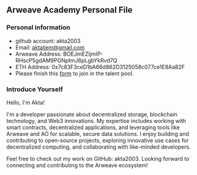 ## Arweave Academy Personal File

### Personal information

- github account: akta2003
- Email: aktaliem@gmail.com
- Arweave Address: BOEJmEZIjmIP-RHscP5gdAM9PGNptmJ6pLgbYkRvd7Q
- ETH Address: 0x7c83F3ceD1bA66d862D3125058c077ce1E8Aa82F
- Please finish this [form](https://docs.google.com/forms/d/e/1FAIpQLSfWA5fIIcBgmRppm3jNz5vmf9Mai_QMVil-2pO4r7YKn_Zhtw/viewform?usp=sf_link) to join in the talent pool.

### Introduce Yourself
Hello, I'm Akta!

I'm a developer passionate about decentralized storage, blockchain technology, and Web3 innovations. My expertise includes working with smart contracts, decentralized applications, and leveraging tools like Arweave and AO for scalable, secure data solutions. I enjoy building and contributing to open-source projects, exploring innovative use cases for decentralized computing, and collaborating with like-minded developers.

Feel free to check out my work on GitHub: akta2003. Looking forward to connecting and contributing to the Arweave ecosystem!